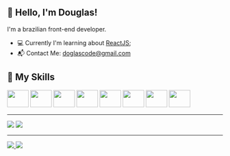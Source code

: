 ## 👋 Hello, I'm Douglas!
I'm a brazilian front-end developer.
- 💻 Currently I'm learning about [ReactJS](https://reactjs.org);
- 📬 Contact Me: doglascode@gmail.com

## 🚀 My Skills
<div>
  <img src="https://cdn.jsdelivr.net/gh/devicons/devicon/icons/git/git-original.svg" height="40" width="50" />
  <img src="https://cdn.jsdelivr.net/gh/devicons/devicon/icons/figma/figma-original.svg" height="40" width="50" />
  <img src="https://cdn.jsdelivr.net/gh/devicons/devicon/icons/html5/html5-original.svg" height="40" width="50"/>
  <img src="https://cdn.jsdelivr.net/gh/devicons/devicon/icons/css3/css3-original.svg" height="40" width="50"/>
  <img src="https://cdn.jsdelivr.net/gh/devicons/devicon/icons/sass/sass-original.svg" height="40" width="50"/>
  <img src="https://cdn.jsdelivr.net/gh/devicons/devicon/icons/javascript/javascript-original.svg" height="40" width="50"/>
  <img src="https://cdn.jsdelivr.net/gh/devicons/devicon/icons/react/react-original.svg" height="40" width="50"/>
  <img src="https://cdn.jsdelivr.net/gh/devicons/devicon/icons/nodejs/nodejs-original.svg" height="40" width="50" />
</div>

---

<div>
  <img src="https://github-readme-stats.vercel.app/api?username=doglascode&show_icons=true&theme=radical&hide_title=true"/>
  <img src="https://github-readme-stats.vercel.app/api/top-langs/?username=doglascode&layout=compact&theme=radical"/>
</div>

---

<div>
  <a href="https://twitter.com/doglascode">
    <img src="https://img.shields.io/badge/Twitter-1DA1F2?style=for-the-badge&logo=twitter&logoColor=white"/>
  </a>
  <a href="https://doglascode.github.io">
    <img src="https://img.shields.io/badge/GitHub%20Pages-222222?style=for-the-badge&logo=GitHub%20Pages&logoColor=white"/>
  </a>
</div>
